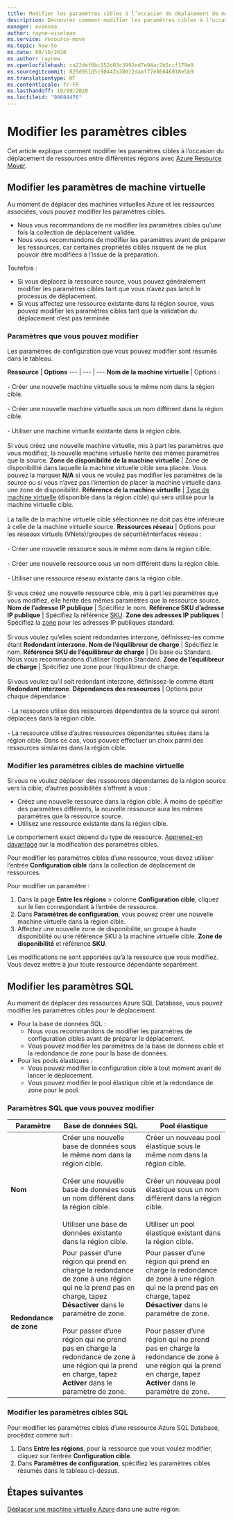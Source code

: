 ```yaml
---
title: Modifier les paramètres cibles à l’occasion du déplacement de machines virtuelles Azure entre différentes régions avec Azure Resource Mover
description: Découvrez comment modifier les paramètres cibles à l’occasion du déplacement de machines virtuelles Azure entre différentes régions avec Azure Resource Mover.
manager: evansma
author: rayne-wiselman
ms.service: resource-move
ms.topic: how-to
ms.date: 09/10/2020
ms.author: raynew
ms.openlocfilehash: ca22def6bc152d03c3992ed7e94ac2b5ccf179e9
ms.sourcegitcommit: 829d951d5c90442a38012daaf77e86046018e5b9
ms.translationtype: HT
ms.contentlocale: fr-FR
ms.lasthandoff: 10/09/2020
ms.locfileid: "90604476"
---
```

# <a name="modify-target-settings"></a>Modifier les paramètres cibles

Cet article explique comment modifier les paramètres cibles à l’occasion du déplacement de ressources entre différentes régions avec [Azure Resource Mover](overview.md).


## <a name="modify-vm-settings"></a>Modifier les paramètres de machine virtuelle

Au moment de déplacer des machines virtuelles Azure et les ressources associées, vous pouvez modifier les paramètres cibles. 

- Nous vous recommandons de ne modifier les paramètres cibles qu’une fois la collection de déplacement validée.
- Nous vous recommandons de modifier les paramètres avant de préparer les ressources, car certaines propriétés cibles risquent de ne plus pouvoir être modifiées à l’issue de la préparation.

Toutefois :
- Si vous déplacez la ressource source, vous pouvez généralement modifier les paramètres cibles tant que vous n’avez pas lancé le processus de déplacement.
- Si vous affectez une ressource existante dans la région source, vous pouvez modifier les paramètres cibles tant que la validation du déplacement n’est pas terminée.

### <a name="settings-you-can-modify"></a>Paramètres que vous pouvez modifier

Les paramètres de configuration que vous pouvez modifier sont résumés dans le tableau.

**Ressource** | **Options** 
--- | --- | --- 
**Nom de la machine virtuelle** | Options :<br/><br/> - Créer une nouvelle machine virtuelle sous le même nom dans la région cible.<br/><br/> - Créer une nouvelle machine virtuelle sous un nom différent dans la région cible.<br/><br/> - Utiliser une machine virtuelle existante dans la région cible.<br/><br/> Si vous créez une nouvelle machine virtuelle, mis à part les paramètres que vous modifiez, la nouvelle machine virtuelle hérite des mêmes paramètres que la source.
**Zone de disponibilité de la machine virtuelle** | Zone de disponibilité dans laquelle la machine virtuelle cible sera placée. Vous pouvez la marquer **N/A** si vous ne voulez pas modifier les paramètres de la source ou si vous n’avez pas l’intention de placer la machine virtuelle dans une zone de disponibilité.
**Référence de la machine virtuelle** | [Type de machine virtuelle](https://azure.microsoft.com/pricing/details/virtual-machines/series/) (disponible dans la région cible) qui sera utilisé pour la machine virtuelle cible.<br/><br/> La taille de la machine virtuelle cible sélectionnée ne doit pas être inférieure à celle de la machine virtuelle source.
**Ressources réseau** | Options pour les réseaux virtuels (VNets)/groupes de sécurité/interfaces réseau :<br/><br/> - Créer une nouvelle ressource sous le même nom dans la région cible.<br/><br/> - Créer une nouvelle ressource sous un nom différent dans la région cible.<br/><br/> - Utiliser une ressource réseau existante dans la région cible.<br/><br/> Si vous créez une nouvelle ressource cible, mis à part les paramètres que vous modifiez, elle hérite des mêmes paramètres que la ressource source.
**Nom de l’adresse IP publique** | Spécifiez le nom.
**Référence SKU d’adresse IP publique** | Spécifiez la référence [SKU](https://docs.microsoft.com/azure/virtual-network/virtual-network-ip-addresses-overview-arm#sku).
**Zone des adresses IP publiques** | Spécifiez la [zone](https://docs.microsoft.com/azure/virtual-network/virtual-network-ip-addresses-overview-arm#standard) pour les adresses IP publiques standard.<br/><br/> Si vous voulez qu’elles soient redondantes interzone, définissez-les comme étant **Redondant interzone**.
**Nom de l’équilibreur de charge** | Spécifiez le nom.
**Référence SKU de l’équilibreur de charge** | De base ou Standard. Nous vous recommandons d’utiliser l’option Standard.
**Zone de l’équilibreur de charge** | Spécifiez une zone pour l’équilibreur de charge. <br/><br/> Si vous voulez qu’il soit redondant interzone, définissez-le comme étant **Redondant interzone**.
**Dépendances des ressources** | Options pour chaque dépendance :<br/><br/>- La ressource utilise des ressources dépendantes de la source qui seront déplacées dans la région cible.<br/><br/> - La ressource utilise d’autres ressources dépendantes situées dans la région cible. Dans ce cas, vous pouvez effectuer un choix parmi des ressources similaires dans la région cible.

### <a name="edit-vm-target-settings"></a>Modifier les paramètres cibles de machine virtuelle

Si vous ne voulez déplacer des ressources dépendantes de la région source vers la cible, d’autres possibilités s’offrent à vous :

- Créez une nouvelle ressource dans la région cible. À moins de spécifier des paramètres différents, la nouvelle ressource aura les mêmes paramètres que la ressource source.
- Utilisez une ressource existante dans la région cible.

Le comportement exact dépend du type de ressource. [Apprenez-en davantage](modify-target-settings.md) sur la modification des paramètres cibles.

Pour modifier les paramètres cibles d’une ressource, vous devez utiliser l’entrée **Configuration cible** dans la collection de déplacement de ressources. 

Pour modifier un paramètre : 

1. Dans la page **Entre les régions** > colonne **Configuration cible**, cliquez sur le lien correspondant à l’entrée de ressource.
2. Dans **Paramètres de configuration**, vous pouvez créer une nouvelle machine virtuelle dans la région cible.
3. Affectez une nouvelle zone de disponibilité, un groupe à haute disponibilité ou une référence SKU à la machine virtuelle cible. **Zone de disponibilité** et référence **SKU**.

Les modifications ne sont apportées qu’à la ressource que vous modifiez. Vous devez mettre à jour toute ressource dépendante séparément.


## <a name="modify-sql-settings"></a>Modifier les paramètres SQL

Au moment de déplacer des ressources Azure SQL Database, vous pouvez modifier les paramètres cibles pour le déplacement. 

- Pour la base de données SQL :
    - Nous vous recommandons de modifier les paramètres de configuration cibles avant de préparer le déplacement.
    - Vous pouvez modifier les paramètres de la base de données cible et la redondance de zone pour la base de données.
- Pour les pools élastiques :
    -  Vous pouvez modifier la configuration cible à tout moment avant de lancer le déplacement.
    - Vous pouvez modifier le pool élastique cible et la redondance de zone pour le pool. 

### <a name="sql-settings-you-can-modify"></a>Paramètres SQL que vous pouvez modifier

**Paramètre** | **Base de données SQL** | **Pool élastique**
--- | --- | ---
**Nom** | Créer une nouvelle base de données sous le même nom dans la région cible.<br/><br/> Créer une nouvelle base de données sous un nom différent dans la région cible.<br/><br/> Utiliser une base de données existante dans la région cible. | Créer un nouveau pool élastique sous le même nom dans la région cible.<br/><br/> Créer un nouveau pool élastique sous un nom différent dans la région cible.<br/><br/> Utiliser un pool élastique existant dans la région cible.
**Redondance de zone** | Pour passer d’une région qui prend en charge la redondance de zone à une région qui ne la prend pas en charge, tapez **Désactiver** dans le paramètre de zone.<br/><br/> Pour passer d’une région qui ne prend pas en charge la redondance de zone à une région qui la prend en charge, tapez **Activer** dans le paramètre de zone. | Pour passer d’une région qui prend en charge la redondance de zone à une région qui ne la prend pas en charge, tapez **Désactiver** dans le paramètre de zone.<br/><br/> Pour passer d’une région qui ne prend pas en charge la redondance de zone à une région qui la prend en charge, tapez **Activer** dans le paramètre de zone.

### <a name="edit-sql-target-settings"></a>Modifier les paramètres cibles SQL

Pour modifier les paramètres cibles d’une ressource Azure SQL Database, procédez comme suit : 

1. Dans **Entre les régions**, pour la ressource que vous voulez modifier, cliquez sur l’entrée **Configuration cible**.
2. Dans **Paramètres de configuration**, spécifiez les paramètres cibles résumés dans le tableau ci-dessus.

## <a name="next-steps"></a>Étapes suivantes

[Déplacer une machine virtuelle Azure](tutorial-move-region-virtual-machines.md) dans une autre région.
